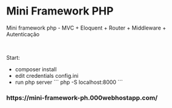 <h1>Mini Framework PHP</h1>
<p>
Mini framework php - MVC + Eloquent + Router + Middleware + Autenticação
</p>
<br>
<p>
Start: 
</p>
<ul>
<li>
composer install <br>
</li>
<li>
edit credentials config.ini <br>
</li>
<li>
run php server
```
php -S localhost:8000
```
</li>
</ul>

<h3>https://mini-framework-ph.000webhostapp.com/</h3>
